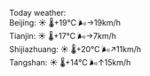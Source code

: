 Today weather:  
Beijing: ☀️   🌡️+19°C 🌬️→19km/h  
Tianjin: ☀️   🌡️+17°C 🌬️→7km/h  
Shijiazhuang: ☀️   🌡️+20°C 🌬️↗11km/h  
Tangshan: ☀️   🌡️+14°C 🌬️↑15km/h  

